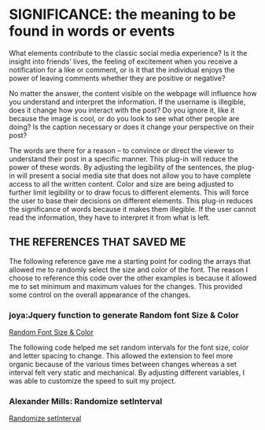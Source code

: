 # SIGNIFICANCE: the meaning to be found in words or events

What elements contribute to the classic social media experience? Is it the insight into friends' lives, the feeling of excitement when you receive a notification for a like or comment, or is it that the individual enjoys the power of leaving comments whether they are positive or negative? 

No matter the answer, the content visible on the webpage will influence how you understand and interpret the information. If the username is illegible, does it change how you interact with the post? Do you ignore it, like it because the image is cool, or do you look to see what other people are doing? Is the caption necessary or does it change your perspective on their post? 

The words are there for a reason – to convince or direct the viewer to understand their post in a specific manner. This plug-in will reduce the power of these words. By adjusting the legibility of the sentences, the plug-in will present a social media site that does not allow you to have complete access to all the written content. Color and size are being adjusted to further limit legibility or to draw focus to different elements. This will force the user to base their decisions on different elements. This plug-in reduces the significance of words because it makes them illegible. If the user cannot read the information, they have to interpret it from what is left. 

## THE REFERENCES THAT SAVED ME

The following reference gave me a starting point for coding the arrays that allowed me to randomly select the size and color of the font. The reason I choose to reference this code over the other examples is because it allowed me to set minimum and maximum values for the changes. This provided some control on the overall appearance of the changes.

### joya:Jquery function to generate Random font Size & Color 
[Random Font Size & Color](http://jsfiddle.net/joya/7ys9s5b1/)

The following code helped me set random intervals for the font size, color and letter spacing to change. This allowed the extension to feel more organic because of the various times between changes whereas a set interval felt very static and mechanical. By adjusting different variables, I was able to customize the speed to suit my project. 

### Alexander Mills: Randomize setInterval
[Randomize setInterval](https://stackoverflow.com/questions/6962658/randomize-setinterval-how-to-rewrite-same-random-after-random-interval )


